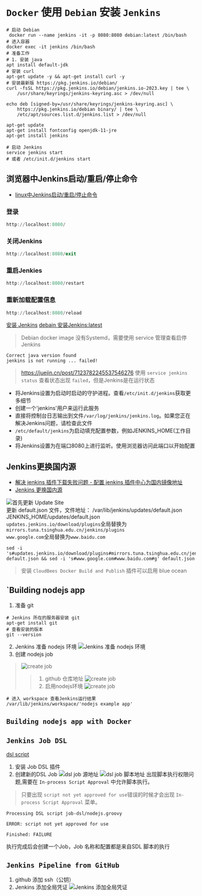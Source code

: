# `Docker` 使用 `Debian` 安装 `Jenkins`
``` shell
# 启动 Debian
 docker run --name jenkins -it -p 8080:8080 debian:latest /bin/bash
# 进入容器
docker exec -it jenkins /bin/bash
# 准备工作
# 1. 安装 java
apt install default-jdk
# 安装 curl
apt-get update -y && apt-get install curl -y
# 安装最新版 https://pkg.jenkins.io/debian/
curl -fsSL https://pkg.jenkins.io/debian/jenkins.io-2023.key | tee \
    /usr/share/keyrings/jenkins-keyring.asc > /dev/null

echo deb [signed-by=/usr/share/keyrings/jenkins-keyring.asc] \
    https://pkg.jenkins.io/debian binary/ | tee \
    /etc/apt/sources.list.d/jenkins.list > /dev/null

apt-get update
apt-get install fontconfig openjdk-11-jre
apt-get install jenkins

# 启动 Jenkins
service jenkins start
# 或者 /etc/init.d/jenkins start
```
## 浏览器中Jenkins启动/重启/停止命令
+ [linux中Jenkins启动/重启/停止命令](https://blog.csdn.net/iamcodingmylife/article/details/88124906)
### 登录
``` powershell
http://localhost:8080/
```
### 关闭Jenkins
``` powershell
http://localhost:8080/exit 
```
### 重启Jenkies
``` powershell
http://localhost:8080/restart 
```
### 重新加载配置信息
``` powershell
http://localhost:8080/reload 
```
[安装 Jenkins](https://www.jenkins.io/zh/doc/book/installing)
[debain 安装Jenkins:latest](https://pkg.jenkins.io/debian/)

> Debian docker image 没有Systemd，需要使用 service 管理查看启停Jenkins
``` shell 
Correct java version found
jenkins is not running ... failed!
```
> https://juejin.cn/post/7123782245537546276
> 使用 `service jenkins status` 查看状态出现 `failed`，但是Jenkins是在运行状态

- 将Jenkins设置为启动时启动的守护进程。查看`/etc/init.d/jenkins`获取更多细节
- 创建一个'jenkins'用户来运行此服务
- 直接将控制台日志输出到文件`/var/log/jenkins/jenkins.log`。如果您正在解决Jenkins问题，请检查此文件
- `/etc/default/jenkins`为启动填充配置参数，例如JENKINS_HOME(工作目录)
- 将Jenkins设置为在端口8080上进行监听。使用浏览器访问此端口以开始配置

## Jenkins更换国内源
+ [解决 jenkins 插件下载失败问题 - 配置 jenkins 插件中心为国内镜像地址](http://testingpai.com/article/1604671047314)
+ [Jenkins 更换国内源](https://www.cnblogs.com/jpinsz/p/13359381.html)

![首先更新 Update Site](./images/jenkins/genghuanneiguoneiyuandizhi.png)<br/>
更新 default.json 文件，文件地址：
/var/lib/jenkins/updates/default.json
JENKINS_HOME/updates/default.json
`updates.jenkins.io/download/plugins`全局替换为`mirrors.tuna.tsinghua.edu.cn/jenkins/plugins`<br/>
`www.google.com`全局替换为`www.baidu.com`
``` shell
sed -i 's#updates.jenkins.io/download/plugins#mirrors.tuna.tsinghua.edu.cn/jenkins/plugins#g' default.json && sed -i 's#www.google.com#www.baidu.com#g' default.json
```
> 安装 `CloudBees Docker Build and Publish` 插件可以启用 blue ocean
## `Building nodejs app
1. 准备 git
``` shell
# Jenkins 所在的服务器安装 git  
apt-get install git
# 查看安装的版本
git --version
```
2. Jenkins 准备 nodejs 环境
![Jenkins 准备 nodejs 环境](./images/jenkins/nodejs-jenkins-00.png)
3. 创建 nodejs job
> ![create job](./images/jenkins/nodejs-jenkins-01.png)
>> 1.  github 仓库地址
![create job](./images/jenkins/nodejs-jenkins-02.png)
>> 2. 启用nodejs环境
![create job](./images/jenkins/nodejs-jenkins-03.png)
``` shell
# 进入 workspace 查看Jenkins运行结果
/var/lib/jenkins/workspace/'nodejs example app'
```
## `Building nodejs app with Docker`
## `Jenkins Job DSL`
[dsl script](https://github.com/wardviaene/jenkins-course/tree/master/job-dsl)
1. 安装 Job DSL 插件
2. 创建新的DSL Job
![dsl job 源地址](./images/jenkins/jenkins-dsl-01.png)
![dsl job 脚本地址](./images/jenkins/jenkins-dsl-02.png)
出现脚本执行权限问题,需要在 `In-process Script Approval` 中允许脚本执行。
> 只要出现 `script not yet approved for use`错误的时候才会出现 `In-process Script Approval` 菜单。

``` shell
Processing DSL script job-dsl/nodejs.groovy

ERROR: script not yet approved for use

Finished: FAILURE
```
执行完成后会创建一个Job，Job 名称和配置都是来自SDL 脚本的执行
## `Jenkins Pipeline from GitHub`
1. github 添加 ssh（公钥）
2. Jenkins 添加全局凭证
![Jenkins 添加全局凭证](./images/jenkins/Jenkins-credentials-01.png)